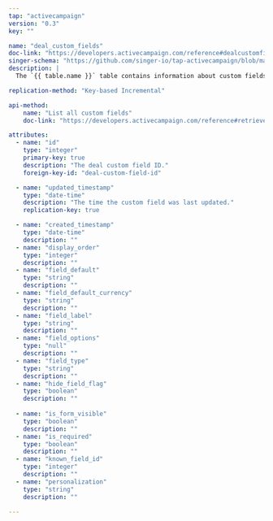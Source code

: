 ```yaml
---
tap: "activecampaign"
version: "0.3"
key: ""

name: "deal_custom_fields"
doc-link: "https://developers.activecampaign.com/reference#dealcustomfieldmeta"
singer-schema: "https://github.com/singer-io/tap-activecampaign/blob/master/tap_activecampaign/schemas/deal_custom_fields.json"
description: |
  The `{{ table.name }}` table contains information about custom fields for deals in your {{ integration.display_name }} account.

replication-method: "Key-based Incremental"

api-method:
    name: "List all custom fields"
    doc-link: "https://developers.activecampaign.com/reference#retrieve-all-dealcustomfielddata-resources"

attributes:
  - name: "id"
    type: "integer"
    primary-key: true
    description: "The deal custom field ID."
    foreign-key-id: "deal-custom-field-id"

  - name: "updated_timestamp"
    type: "date-time"
    description: "The time the custom field was last updated."
    replication-key: true

  - name: "created_timestamp"
    type: "date-time"
    description: ""
  - name: "display_order"
    type: "integer"
    description: ""
  - name: "field_default"
    type: "string"
    description: ""
  - name: "field_default_currency"
    type: "string"
    description: ""
  - name: "field_label"
    type: "string"
    description: ""
  - name: "field_options"
    type: "null"
    description: ""
  - name: "field_type"
    type: "string"
    description: ""
  - name: "hide_field_flag"
    type: "boolean"
    description: ""
  
  - name: "is_form_visible"
    type: "boolean"
    description: ""
  - name: "is_required"
    type: "boolean"
    description: ""
  - name: "known_field_id"
    type: "integer"
    description: ""
  - name: "personalization"
    type: "string"
    description: ""

---
```


